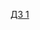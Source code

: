 [ДЗ 1](https://github.com/olesyagrishina/HW_Y_Lab_/tree/9165ff6a83151971327512b485b618f8dcac8fb7/%D0%94%D0%97%201)
